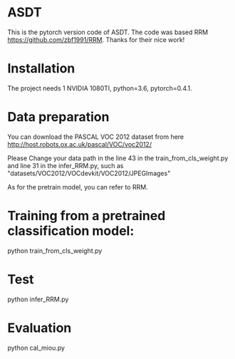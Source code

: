 # ASDT
This is the pytorch version code of ASDT. The code was based RRM <https://github.com/zbf1991/RRM>. Thanks for their nice work!

# Installation
The project needs 1 NVIDIA 1080TI, python=3.6, pytorch=0.4.1.

# Data preparation
You can download the PASCAL VOC 2012 dataset from here <http://host.robots.ox.ac.uk/pascal/VOC/voc2012/>

Please Change your data path in the line 43 in the train_from_cls_weight.py and line 31 in the infer_RRM.py, such as "datasets/VOC2012/VOCdevkit/VOC2012/JPEGImages"

As for the pretrain model, you can refer to RRM.

# Training from a pretrained classification model:
python train_from_cls_weight.py

# Test

python infer_RRM.py

# Evaluation

python cal_miou.py
